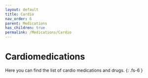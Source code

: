 ```yaml
---
layout: default
title: Cardio
nav_order: 6
parent: Medications
has_children: true
permalink: /Medications/Cardio
---
```


# Cardiomedications

Here you can find the list of cardio medications and drugs.
{: .fs-6 }